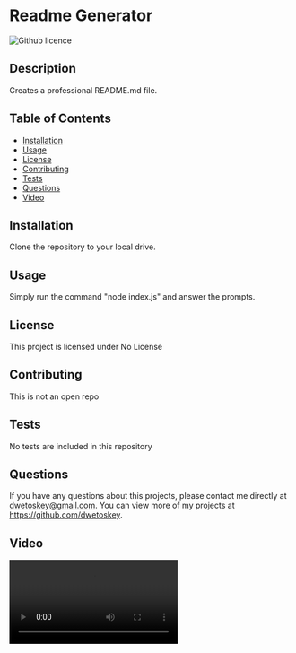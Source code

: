 # Readme Generator
  ![Github licence](https://img.shields.io/badge/Public%20Domain-License-blue)
  
  ## Description 
  Creates a professional README.md file.
  ## Table of Contents
  * [Installation](#installation)
  * [Usage](#usage)
  * [License](#license)
  * [Contributing](#contributing)
  * [Tests](#tests)
  * [Questions](#questions)
  * [Video](#video)
  
  ## Installation 
  Clone the repository to your local drive.
  ## Usage 
  Simply run the command "node index.js" and answer the prompts.
  ## License 
  This project is licensed under No License
  ## Contributing 
  This is not an open repo
  ## Tests
  No tests are included in this repository
  ## Questions
  If you have any questions about this projects, please contact me directly at dwetoskey@gmail.com. You can view more of my projects at https://github.com/dwetoskey.
  ## Video
 ![video tutorial](..\utils\screencastify.mp4)